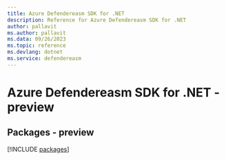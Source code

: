 ```yaml
---
title: Azure Defendereasm SDK for .NET
description: Reference for Azure Defendereasm SDK for .NET
author: pallavit
ms.author: pallavit
ms.data: 09/26/2023
ms.topic: reference
ms.devlang: dotnet
ms.service: defendereasm
---
```

# Azure Defendereasm SDK for .NET - preview
## Packages - preview
[!INCLUDE [packages](defendereasm-index.md)]